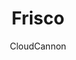 ---
title: "Frisco"
github: https://github.com/CloudCannon/frisco-jekyll-template
demo: https://brave-submarine.cloudvent.net/
author: CloudCannon
draft: true
ssg:
  - Jekyll
cms:
  - No Cms
---